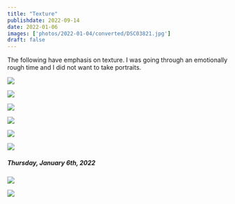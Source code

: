 ```yaml
---
title: "Texture"
publishdate: 2022-09-14
date: 2022-01-06
images: ['photos/2022-01-04/converted/DSC03821.jpg']
draft: false
---
```


The following have emphasis on texture.  I was going through an emotionally rough time and I did not want to take portraits.

![](../photos/2022-01-04/converted/DSC03814.jpg)

![](../photos/2022-01-04/converted/DSC03817.jpg)

![](../photos/2022-01-04/converted/DSC03819.jpg)

![](../photos/2022-01-04/converted/DSC03821.jpg)

![](../photos/2022-01-04/converted/DSC03822.jpg)

![](../photos/2022-01-04/converted/DSC03835.jpg)

##### Thursday, January 6th, 2022

![](../photos/2022-01-06/converted/DSC03840.jpg)

![](../photos/2022-01-06/converted/DSC03841.jpg)

